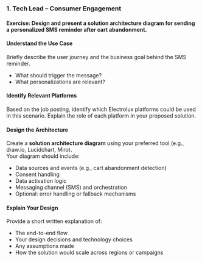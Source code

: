 ### 1. Tech Lead – Consumer Engagement  
#### Exercise: Design and present a solution architecture diagram for sending a personalized SMS reminder after cart abandonment.

#### Understand the Use Case  
Briefly describe the user journey and the business goal behind the SMS reminder.  
- What should trigger the message?  
- What personalizations are relevant?

#### Identify Relevant Platforms  
Based on the job posting, identify which Electrolux platforms could be used in this scenario.
Explain the role of each platform in your proposed solution.

#### Design the Architecture  
Create a **solution architecture diagram** using your preferred tool (e.g., draw.io, Lucidchart, Miro).  
Your diagram should include:
- Data sources and events (e.g., cart abandonment detection)  
- Consent handling  
- Data activation logic  
- Messaging channel (SMS) and orchestration  
- Optional: error handling or fallback mechanisms

#### Explain Your Design  
Provide a short written explanation of:
- The end-to-end flow  
- Your design decisions and technology choices  
- Any assumptions made  
- How the solution would scale across regions or campaigns
